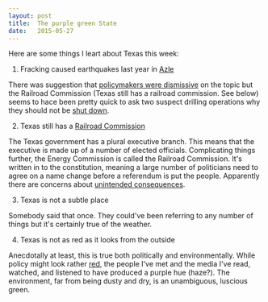 ```yaml
---
layout: post
title:  The purple green State
date:   2015-05-27
---
```

Here are some things I leart about Texas this week:

1. Fracking caused earthquakes last year in [Azle](http://www.smu.edu/News/2015/earthquakes-azle-report-21april2015)

There was suggestion that [policymakers were dismissive](http://www.mystatesman.com/news/news/texas-policymakers-unconvinced-as-scientists-link-/nk2st/?) on the topic but the Railroad Commission (Texas still has a railroad commission. See below) seems to hace been pretty quick to ask two suspect drilling operations why they should not be [shut down](http://www.star-telegram.com/news/business/barnett-shale/article19437057.html).

2. Texas still has a [Railroad Commission](http://www.rrc.state.tx.us/)

The Texas government has a plural executive branch. This means that the executive is made up of a number of elected officials. Complicating things further, the Energy Commission is called the Railroad Commission. It's written in to the constitution, meaning a large number of politicians need to agree on a name change before a referendum is put the people. Apparently there are concerns about [unintended consequences](http://www.texastribune.org/2015/04/20/texas-mulls-railroad-commission-name-change-again/).

3. Texas is not a subtle place

Somebody said that once. They could've been referring to any number of things but it's certainly true of the weather.

4. Texas is not as red as it looks from the outside

Anecdotally at least, this is true both politically and environmentally. While policy might look rather [red](http://www.texastribune.org/2015/04/22/first-bill-against-same-sex-marriage-passes-commit/comments/), the people I've met and the media I've read, watched, and listened to have produced a purple hue (haze?). The environment, far from being dusty and dry, is an unambiguous, luscious green.